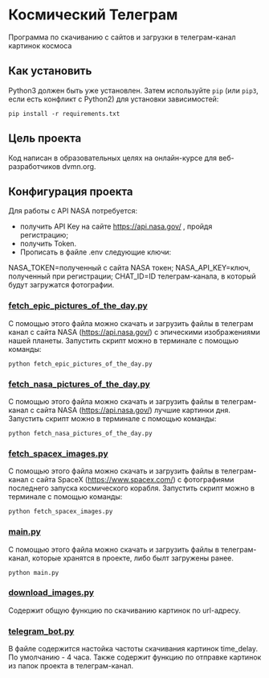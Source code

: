 # Космический Телеграм
Программа по скачиванию с сайтов и загрузки в телеграм-канал картинок космоса 

## Как установить

Python3 должен быть уже установлен. 
Затем используйте `pip` (или `pip3`, если есть конфликт с Python2) для установки зависимостей:
```
pip install -r requirements.txt
```

## Цель проекта
Код написан в образовательных целях на онлайн-курсе для веб-разработчиков dvmn.org.

## Конфигурация проекта
Для работы с API NASA потребуется:

- получить API Key на сайте https://api.nasa.gov/ , пройдя регистрацию;
- получить Token.
- Прописать в файле .env следующие ключи:

NASA_TOKEN=полученный с сайта NASA токен;
NASA_API_KEY=ключ, полученный при регистрации;
CHAT_ID=ID телеграм-канала, в который будут загружатся фотографии.

### [fetch_epic_pictures_of_the_day.py](fetch_epic_pictures_of_the_day.py)
С помощью этого файла можно скачать и загрузить файлы в телеграм канал с сайта NASA (https://api.nasa.gov/) с эпическими изображениями нашей планеты. Запустить скрипт можно в терминале с помощью команды:
```
python fetch_epic_pictures_of_the_day.py
```
### [fetch_nasa_pictures_of_the_day.py](fetch_nasa_pictures_of_the_day.py)
С помощью этого файла можно скачать и загрузить файлы в телеграм-канал с сайта NASA (https://api.nasa.gov/) лучшие картинки дня. Запустить скрипт можно в терминале с помощью команды:
```
python fetch_nasa_pictures_of_the_day.py
```
### [fetch_spacex_images.py](fetch_spacex_images.py)
С помощью этого файла можно скачать и загрузить файлы в телеграм-канал с сайта SpaceX (https://www.spacex.com/) с фотографиями последнего запуска космического корабля. Запустить скрипт можно в терминале с помощью команды:
```
python fetch_spacex_images.py
```
### [main.py](main.py)
С помощью этого файла можно скачать и загрузить файлы в телеграм-канал, которые хранятся в проекте, либо былт загружены ранее.
```
python main.py
```
### [download_images.py](download_images.py)
Содержит общую функцию по скачиванию картинок по url-адресу.

### [telegram_bot.py](telegram_bot.py)
В файле содержится настойка частоты скачивания картинок time_delay. По умолчанию - 4 часа.
Также содержит функцию по отправке картинок из папок проекта в телеграм-канал.

